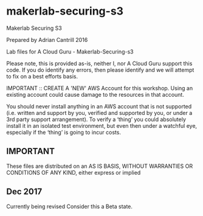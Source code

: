 # makerlab-securing-s3
Makerlab Securing S3

Prepared by Adrian Cantrill 2016

Lab files for A Cloud Guru - Makerlab-Securing-s3

Please note, this is provided as-is, neither I, nor A Cloud Guru support this code. If you do identify any errors, then please identify and we will attempt to fix on a best efforts basis.

IMPORTANT :: CREATE A 'NEW' AWS Account for this workshop. Using an existing account could cause damage to the resources in that account.

You should never install anything in an AWS account that is not supported (i.e. written and support by you, verified and supported by you, or under a 3rd party support arrangement).  To verify a ‘thing’ you could absolutely install it in an isolated test environment, but even then under a watchful eye, especially if the ‘thing’ is going to incur costs.


## IMPORTANT
These files are distributed on an AS IS BASIS, WITHOUT WARRANTIES OR CONDITIONS OF ANY KIND, either express or implied


## Dec 2017
Currently being revised
Consider this a Beta state.

